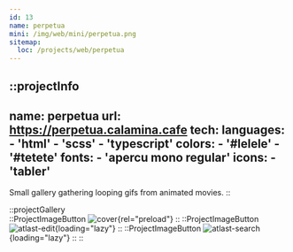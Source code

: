 ```yaml
---
id: 13
name: perpetua
mini: /img/web/mini/perpetua.png
sitemap:
  loc: /projects/web/perpetua
---
```


::projectInfo
---
name: perpetua
url: https://perpetua.calamina.cafe
tech:
    languages:
      - 'html'
      - 'scss'
      - 'typescript'
    colors:
      - '#lelele'
      - '#tetete'
    fonts:
      - 'apercu mono regular'
    icons:
      - 'tabler'
---
Small gallery gathering looping gifs from animated movies.
::

::projectGallery  
  ::ProjectImageButton
    ![cover](/img/web/perpetua.png){rel="preload"}
  ::
  ::ProjectImageButton
    ![atlast-edit](/img/web/perpetua/perpetua-active.png){loading="lazy"}
  ::
  ::ProjectImageButton
    ![atlast-search](/img/web/perpetua/perpetua-active-alt.png){loading="lazy"}
  :: 
::

<!-- ::projectFeatures
:: -->